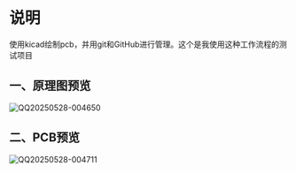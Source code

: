 # 说明

使用kicad绘制pcb，并用git和GitHub进行管理。这个是我使用这种工作流程的测试项目

## 一、原理图预览

![QQ20250528-004650](https://markdownforyuanhao.oss-cn-hangzhou.aliyuncs.com/img1/202505280047425.png)

## 二、PCB预览

![QQ20250528-004711](https://markdownforyuanhao.oss-cn-hangzhou.aliyuncs.com/img1/202505280047866.png)